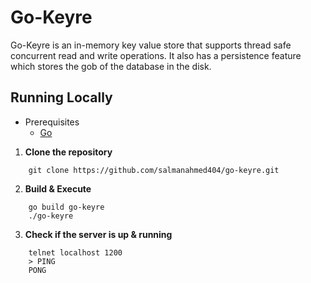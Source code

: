 # Go-Keyre
Go-Keyre is an in-memory key value store that supports thread safe concurrent read and write operations.
It also has a persistence feature which stores the gob of the database in the disk.

## Running Locally
* Prerequisites
  * [Go](https://golang.org/dl/)

1. **Clone the repository**
```
    git clone https://github.com/salmanahmed404/go-keyre.git
```

2. **Build & Execute**
```
    go build go-keyre
    ./go-keyre
```

3. **Check if the server is up & running**
```
    telnet localhost 1200
    > PING
    PONG
```

